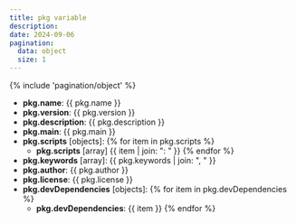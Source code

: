 ```yaml
---
title: pkg variable
description: 
date: 2024-09-06
pagination:
  data: object
  size: 1
---
```

{% include 'pagination/object' %}

- **pkg.name**: {{ pkg.name }}
- **pkg.version**: {{ pkg.version }}
- **pkg.description**: {{ pkg.description }}
- **pkg.main**: {{ pkg.main }}
- **pkg.scripts** [objects]:
  {% for item in pkg.scripts %}
  - **pkg.scripts** [array] {{ item | join: ": " }}
  {% endfor %}
- **pkg.keywords** [array]: {{ pkg.keywords | join: ", " }}
- **pkg.author**: {{ pkg.author }}
- **pkg.license**: {{ pkg.license }}
- **pkg.devDependencies** [objects]:
  {% for item in pkg.devDependencies %}
  - **pkg.devDependencies**: {{ item }}
  {% endfor %}